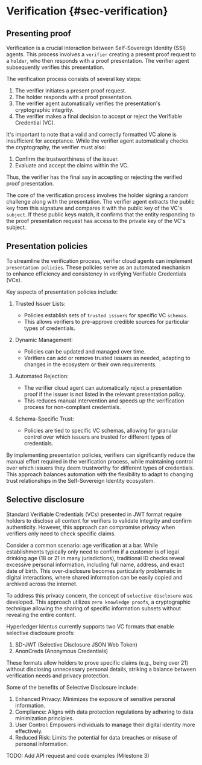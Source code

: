 # Verification {#sec-verification}

## Presenting proof

Verification is a crucial interaction between Self-Sovereign Identity (SSI) agents. This process involves a `verifier` creating a present proof request to a `holder`, who then responds with a proof presentation. The verifier agent subsequently verifies this presentation.

The verification process consists of several key steps:

1. The verifier initiates a present proof request.
2. The holder responds with a proof presentation.
3. The verifier agent automatically verifies the presentation's cryptographic integrity.
4. The verifier makes a final decision to accept or reject the Verifiable Credential (VC).

It's important to note that a valid and correctly formatted VC alone is insufficient for acceptance. While the verifier agent automatically checks the cryptography, the verifier must also:

1. Confirm the trustworthiness of the issuer.
2. Evaluate and accept the claims within the VC.

Thus, the verifier has the final say in accepting or rejecting the verified proof presentation.

The core of the verification process involves the holder signing a random challenge along with the presentation. The verifier agent extracts the public key from this signature and compares it with the public key of the VC's `subject`. If these public keys match, it confirms that the entity responding to the proof presentation request has access to the private key of the VC's subject.

## Presentation policies

To streamline the verification process, verifier cloud agents can implement `presentation policies`. These policies serve as an automated mechanism to enhance efficiency and consistency in verifying Verifiable Credentials (VCs).

Key aspects of presentation policies include:

1. Trusted Issuer Lists: 
   - Policies establish sets of `trusted issuers` for specific VC `schemas`.
   - This allows verifiers to pre-approve credible sources for particular types of credentials.

2. Dynamic Management:
   - Policies can be updated and managed over time.
   - Verifiers can add or remove trusted issuers as needed, adapting to changes in the ecosystem or their own requirements.

3. Automated Rejection:
   - The verifier cloud agent can automatically reject a presentation proof if the issuer is not listed in the relevant presentation policy.
   - This reduces manual intervention and speeds up the verification process for non-compliant credentials.

4. Schema-Specific Trust:
   - Policies are tied to specific VC schemas, allowing for granular control over which issuers are trusted for different types of credentials.

By implementing presentation policies, verifiers can significantly reduce the manual effort required in the verification process, while maintaining control over which issuers they deem trustworthy for different types of credentials. This approach balances automation with the flexibility to adapt to changing trust relationships in the Self-Sovereign Identity ecosystem.

## Selective disclosure

Standard Verifiable Credentials (VCs) presented in JWT format require holders to disclose all content for verifiers to validate integrity and confirm authenticity. However, this approach can compromise privacy when verifiers only need to check specific claims.

Consider a common scenario: age verification at a bar. While establishments typically only need to confirm if a customer is of legal drinking age (18 or 21 in many jurisdictions), traditional ID checks reveal excessive personal information, including full name, address, and exact date of birth. This over-disclosure becomes particularly problematic in digital interactions, where shared information can be easily copied and archived across the internet.

To address this privacy concern, the concept of `selective disclosure` was developed. This approach utilizes `zero knowledge proofs`, a cryptographic technique allowing the sharing of specific information subsets without revealing the entire content.

Hyperledger Identus currently supports two VC formats that enable selective disclosure proofs:

1. SD-JWT (Selective Disclosure JSON Web Token)
2. AnonCreds (Anonymous Credentials)

These formats allow holders to prove specific claims (e.g., being over 21) without disclosing unnecessary personal details, striking a balance between verification needs and privacy protection.

Some of the benefits of Selective Disclosure include:

1. Enhanced Privacy: Minimizes the exposure of sensitive personal information.
2. Compliance: Aligns with data protection regulations by adhering to data minimization principles.
3. User Control: Empowers individuals to manage their digital identity more effectively.
4. Reduced Risk: Limits the potential for data breaches or misuse of personal information.

TODO: Add API request and code examples (Milestone 3)
